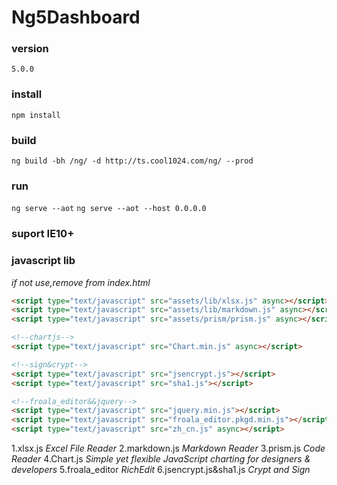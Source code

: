# Ng5Dashboard

### version
`5.0.0`

### install
`npm install`

### build
`ng build -bh /ng/ -d http://ts.cool1024.com/ng/ --prod`

### run
`ng serve --aot`
`ng serve --aot --host 0.0.0.0`

### suport IE10+

### javascript lib
*if not use,remove from index.html*
```html
<script type="text/javascript" src="assets/lib/xlsx.js" async></script>
<script type="text/javascript" src="assets/lib/markdown.js" async></script>
<script type="text/javascript" src="assets/prism/prism.js" async></script>

<!--chartjs-->
<script type="text/javascript" src="Chart.min.js" async></script>

<!--sign&crypt-->
<script type="text/javascript" src="jsencrypt.js"></script>
<script type="text/javascript" src="sha1.js"></script>

<!--froala_editor&&jquery-->
<script type="text/javascript" src="jquery.min.js"></script>
<script type="text/javascript" src="froala_editor.pkgd.min.js"></script>
<script type="text/javascript" src="zh_cn.js" async></script>
```
1.xlsx.js *Excel File Reader*
2.markdown.js *Markdown Reader*
3.prism.js *Code Reader*
4.Chart.js *Simple yet flexible JavaScript charting for designers & developers*
5.froala_editor *RichEdit*
6.jsencrypt.js&sha1.js *Crypt and Sign*



